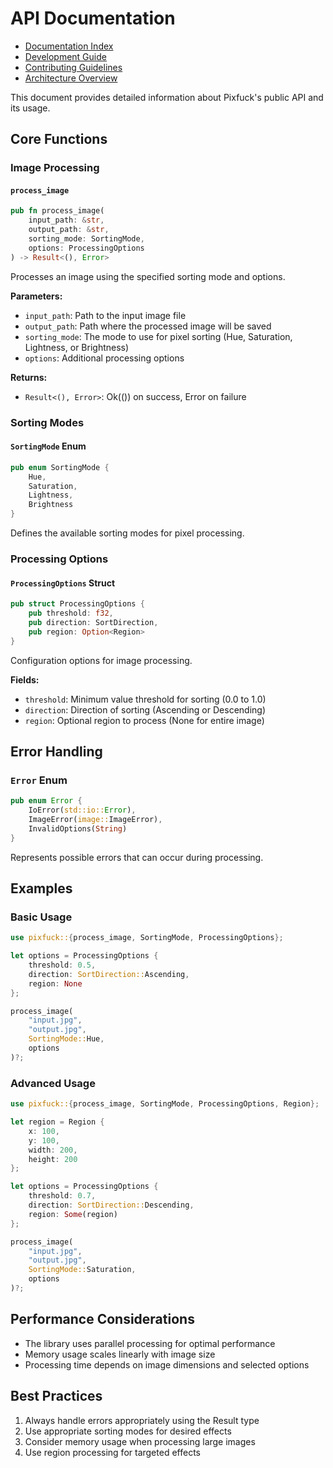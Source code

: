 # API Documentation

- [Documentation Index](index.md)
- [Development Guide](development.md)
- [Contributing Guidelines](contributing.md)
- [Architecture Overview](architecture.md)

This document provides detailed information about Pixfuck's public API and its usage.

## Core Functions

### Image Processing

#### `process_image`
```rust
pub fn process_image(
    input_path: &str,
    output_path: &str,
    sorting_mode: SortingMode,
    options: ProcessingOptions
) -> Result<(), Error>
```

Processes an image using the specified sorting mode and options.

**Parameters:**
- `input_path`: Path to the input image file
- `output_path`: Path where the processed image will be saved
- `sorting_mode`: The mode to use for pixel sorting (Hue, Saturation, Lightness, or Brightness)
- `options`: Additional processing options

**Returns:**
- `Result<(), Error>`: Ok(()) on success, Error on failure

### Sorting Modes

#### `SortingMode` Enum
```rust
pub enum SortingMode {
    Hue,
    Saturation,
    Lightness,
    Brightness
}
```

Defines the available sorting modes for pixel processing.

### Processing Options

#### `ProcessingOptions` Struct
```rust
pub struct ProcessingOptions {
    pub threshold: f32,
    pub direction: SortDirection,
    pub region: Option<Region>
}
```

Configuration options for image processing.

**Fields:**
- `threshold`: Minimum value threshold for sorting (0.0 to 1.0)
- `direction`: Direction of sorting (Ascending or Descending)
- `region`: Optional region to process (None for entire image)

## Error Handling

### `Error` Enum
```rust
pub enum Error {
    IoError(std::io::Error),
    ImageError(image::ImageError),
    InvalidOptions(String)
}
```

Represents possible errors that can occur during processing.

## Examples

### Basic Usage
```rust
use pixfuck::{process_image, SortingMode, ProcessingOptions};

let options = ProcessingOptions {
    threshold: 0.5,
    direction: SortDirection::Ascending,
    region: None
};

process_image(
    "input.jpg",
    "output.jpg",
    SortingMode::Hue,
    options
)?;
```

### Advanced Usage
```rust
use pixfuck::{process_image, SortingMode, ProcessingOptions, Region};

let region = Region {
    x: 100,
    y: 100,
    width: 200,
    height: 200
};

let options = ProcessingOptions {
    threshold: 0.7,
    direction: SortDirection::Descending,
    region: Some(region)
};

process_image(
    "input.jpg",
    "output.jpg",
    SortingMode::Saturation,
    options
)?;
```

## Performance Considerations

- The library uses parallel processing for optimal performance
- Memory usage scales linearly with image size
- Processing time depends on image dimensions and selected options

## Best Practices

1. Always handle errors appropriately using the Result type
2. Use appropriate sorting modes for desired effects
3. Consider memory usage when processing large images
4. Use region processing for targeted effects 